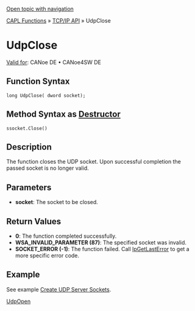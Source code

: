 [Open topic with navigation](../../../../../CANoeDEFamily.htm#Topics/CAPLFunctions/TCPIPAPI/Functions/CAPLfunctionUDPClose.md)

[CAPL Functions](../../CAPLfunctions.md) » [TCP/IP API](../CAPLfunctionsTCPIPOverview.md) » UdpClose

# UdpClose

[Valid for](../../../Shared/FeatureAvailability.md):  CANoe DE • CANoe4SW DE

## Function Syntax

```
long UdpClose( dword socket);
```

## Method Syntax as [Destructor](../../../Shared/CAPL/General/ClassesAndObjects.md)

```
ssocket.Close()
```

## Description

The function closes the UDP socket. Upon successful completion the passed socket is no longer valid.

## Parameters

- **socket**: The socket to be closed.

## Return Values

- **0**: The function completed successfully.
- **WSA_INVALID_PARAMETER (87)**: The specified socket was invalid.
- **SOCKET_ERROR (-1)**: The function failed. Call [IpGetLastError](CAPLfunctionIPGetLastError.md) to get a more specific error code.

## Example

See example [Create UDP Server Sockets](../../../Shared/CAPL/TCPIPAPI/TCPIPAPI.md#UDPServerSocket).

[UdpOpen](CAPLfunctionUDPOpen.md)
